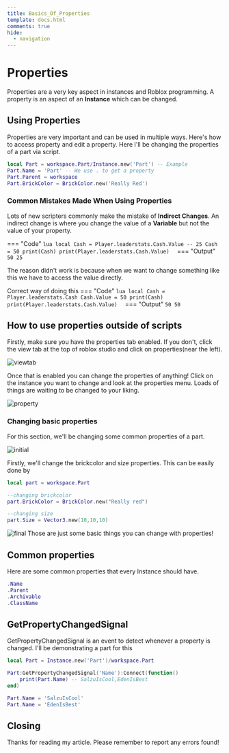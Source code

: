 ```yaml
---
title: Basics_Of_Properties
template: docs.html
comments: true
hide:
  - navigation
---
```

# Properties
Properties are a very key aspect in instances and Roblox programming. A property is an aspect of an **Instance** which can be changed.

## Using Properties
Properties are very important and can be used in multiple ways. Here's how to access property and edit a property. Here I'll be changing the properties of a part via script.

```lua
local Part = workspace.Part/Instance.new('Part') -- Example
Part.Name = 'Part' -- We use . to get a property
Part.Parent = workspace
Part.BrickColor = BrickColor.new('Really Red')
```

### Common Mistakes Made When Using Properties
Lots of new scripters commonly make the mistake of **Indirect Changes**.
An indirect change is where you change the value of a **Variable** but not the value of your property.

=== "Code"
    ```lua
    local Cash = Player.leaderstats.Cash.Value -- 25
    Cash = 50
    print(Cash)
    print(Player.leaderstats.Cash.Value) 
    ```
=== "Output"
    ```
    50
    25
    ```

The reason didn't work is because when we want to change something like this we have to access the value directly.

Correct way of doing this
=== "Code"
    ```lua
    local Cash = Player.leaderstats.Cash
    Cash.Value = 50
    print(Cash)
    print(Player.leaderstats.Cash.Value) 
    ```
=== "Output"
    ```
    50
    50
    ```

## How to use properties outside of scripts
Firstly, make sure you have the properties tab enabled. If you don't, click the view tab at the top of roblox studio and click on properties(near the left).

![viewtab](https://imgur.com/CicwqfX.png)

Once that is enabled you can change the properties of anything!
Click on the instance you want to change and look at the properties menu. Loads of things are waiting to be changed to your liking.

![property](https://imgur.com/xWPj57h.png)


### Changing basic properties
For this section, we'll be changing some common properties of a part.

![initial](https://imgur.com/EpRjzmV.png)

Firstly, we'll change the brickcolor and size properties. This can be easily done by 

```lua
local part = workspace.Part

--changing brickcolor
part.BrickColor = BrickColor.new("Really red")

--changing size
part.Size = Vector3.new(10,10,10)
```

![final](https://imgur.com/KIbjpuw.png)
Those are just some basic things you can change with properties!

## Common properties
Here are some common properties that every Instance should have.

```lua
.Name
.Parent
.Archivable 
.ClassName
```


## GetPropertyChangedSignal
GetPropertyChangedSignal is an event to detect whenever a property is changed.
I'll be demonstrating a part for this

```lua
local Part = Instance.new('Part')/workspace.Part

Part:GetPropertyChangedSignal('Name'):Connect(function()
    print(Part.Name) -- SalzuIsCool,EdenIsBest
end)

Part.Name = 'SalzuIsCool'
Part.Name = 'EdenIsBest'
```

## Closing
Thanks for reading my article. Please remember to report any errors found!